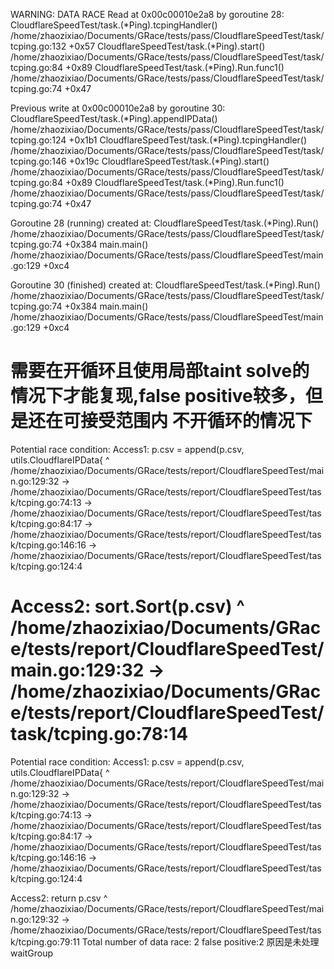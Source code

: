 WARNING: DATA RACE
Read at 0x00c00010e2a8 by goroutine 28:
  CloudflareSpeedTest/task.(*Ping).tcpingHandler()
      /home/zhaozixiao/Documents/GRace/tests/pass/CloudflareSpeedTest/task/tcping.go:132 +0x57
  CloudflareSpeedTest/task.(*Ping).start()
      /home/zhaozixiao/Documents/GRace/tests/pass/CloudflareSpeedTest/task/tcping.go:84 +0x89
  CloudflareSpeedTest/task.(*Ping).Run.func1()
      /home/zhaozixiao/Documents/GRace/tests/pass/CloudflareSpeedTest/task/tcping.go:74 +0x47

Previous write at 0x00c00010e2a8 by goroutine 30:
  CloudflareSpeedTest/task.(*Ping).appendIPData()
      /home/zhaozixiao/Documents/GRace/tests/pass/CloudflareSpeedTest/task/tcping.go:124 +0x1b1
  CloudflareSpeedTest/task.(*Ping).tcpingHandler()
      /home/zhaozixiao/Documents/GRace/tests/pass/CloudflareSpeedTest/task/tcping.go:146 +0x19c
  CloudflareSpeedTest/task.(*Ping).start()
      /home/zhaozixiao/Documents/GRace/tests/pass/CloudflareSpeedTest/task/tcping.go:84 +0x89
  CloudflareSpeedTest/task.(*Ping).Run.func1()
      /home/zhaozixiao/Documents/GRace/tests/pass/CloudflareSpeedTest/task/tcping.go:74 +0x47

Goroutine 28 (running) created at:
  CloudflareSpeedTest/task.(*Ping).Run()
      /home/zhaozixiao/Documents/GRace/tests/pass/CloudflareSpeedTest/task/tcping.go:74 +0x384
  main.main()
      /home/zhaozixiao/Documents/GRace/tests/pass/CloudflareSpeedTest/main.go:129 +0xc4

Goroutine 30 (finished) created at:
  CloudflareSpeedTest/task.(*Ping).Run()
      /home/zhaozixiao/Documents/GRace/tests/pass/CloudflareSpeedTest/task/tcping.go:74 +0x384
  main.main()
      /home/zhaozixiao/Documents/GRace/tests/pass/CloudflareSpeedTest/main.go:129 +0xc4

需要在开循环且使用局部taint solve的情况下才能复现,false positive较多，但是还在可接受范围内
不开循环的情况下
===================================================
Potential race condition:
 Access1:
        p.csv = append(p.csv, utils.CloudflareIPData{
          ^
/home/zhaozixiao/Documents/GRace/tests/report/CloudflareSpeedTest/main.go:129:32 ->
/home/zhaozixiao/Documents/GRace/tests/report/CloudflareSpeedTest/task/tcping.go:74:13 ->
/home/zhaozixiao/Documents/GRace/tests/report/CloudflareSpeedTest/task/tcping.go:84:17 ->
/home/zhaozixiao/Documents/GRace/tests/report/CloudflareSpeedTest/task/tcping.go:146:16 ->
/home/zhaozixiao/Documents/GRace/tests/report/CloudflareSpeedTest/task/tcping.go:124:4

 Access2:
        sort.Sort(p.csv)
                    ^
/home/zhaozixiao/Documents/GRace/tests/report/CloudflareSpeedTest/main.go:129:32 ->
/home/zhaozixiao/Documents/GRace/tests/report/CloudflareSpeedTest/task/tcping.go:78:14
===================================================
Potential race condition:
 Access1:
        p.csv = append(p.csv, utils.CloudflareIPData{
          ^
/home/zhaozixiao/Documents/GRace/tests/report/CloudflareSpeedTest/main.go:129:32 ->
/home/zhaozixiao/Documents/GRace/tests/report/CloudflareSpeedTest/task/tcping.go:74:13 ->
/home/zhaozixiao/Documents/GRace/tests/report/CloudflareSpeedTest/task/tcping.go:84:17 ->
/home/zhaozixiao/Documents/GRace/tests/report/CloudflareSpeedTest/task/tcping.go:146:16 ->
/home/zhaozixiao/Documents/GRace/tests/report/CloudflareSpeedTest/task/tcping.go:124:4

 Access2:
        return p.csv
                 ^
/home/zhaozixiao/Documents/GRace/tests/report/CloudflareSpeedTest/main.go:129:32 ->
/home/zhaozixiao/Documents/GRace/tests/report/CloudflareSpeedTest/task/tcping.go:79:11
Total number of data race: 2
false positive:2 原因是未处理waitGroup
